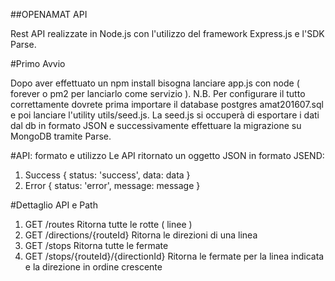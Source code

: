 ##OPENAMAT API

Rest API realizzate in Node.js con l'utilizzo del framework Express.js e l'SDK Parse.

#Primo Avvio

Dopo aver effettuato un npm install bisogna lanciare app.js con node ( forever o pm2 per lanciarlo come servizio ).
N.B. Per configurare il tutto correttamente dovrete prima importare il database postgres amat201607.sql e poi lanciare l'utility utils/seed.js.
La seed.js si occuperà di esportare i dati dal db in formato JSON e successivamente effettuare la migrazione su MongoDB tramite Parse.

#API: formato e utilizzo
Le API ritornato un oggetto JSON in formato JSEND:
1. Success
    { status: 'success', data: data }
2. Error
    { status: 'error', message: message }

#Dettaglio API e Path

1. GET /routes
    Ritorna tutte le rotte ( linee )
2. GET /directions/{routeId}
    Ritorna le direzioni di una linea
3. GET /stops
    Ritorna tutte le fermate
4. GET /stops/{routeId}/{directionId}
    Ritorna le fermate per la linea indicata e la direzione in ordine crescente
    
    